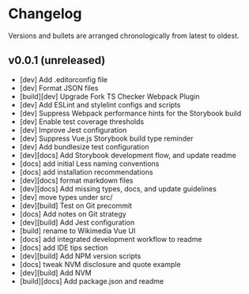 # Changelog

Versions and bullets are arranged chronologically from latest to oldest.

## v0.0.1 (unreleased)

- [dev] Add .editorconfig file
- [dev] Format JSON files
- [build][dev] Upgrade Fork TS Checker Webpack Plugin
- [dev] Add ESLint and stylelint configs and scripts
- [dev] Suppress Webpack performance hints for the Storybook build
- [dev] Enable test coverage thresholds
- [dev] Improve Jest configuration
- [dev] Suppress Vue.js Storybook build type reminder
- [dev] Add bundlesize test configuration
- [dev][docs] Add Storybook development flow, and update readme
- [docs] add initial Less naming conventions
- [docs] add installation recommendations
- [dev][docs] format markdown files
- [dev][docs] Add missing types, docs, and update guidelines
- [dev] move types under src/
- [dev][build] Test on Git precommit
- [docs] Add notes on Git strategy
- [dev][build] Add Jest configuration
- [build] rename to Wikimedia Vue UI
- [docs] add integrated development workflow to readme
- [docs] add IDE tips section
- [dev][build] Add NPM version scripts
- [docs] tweak NVM disclosure and quote example
- [dev][build] Add NVM
- [build][docs] Add package.json and readme
